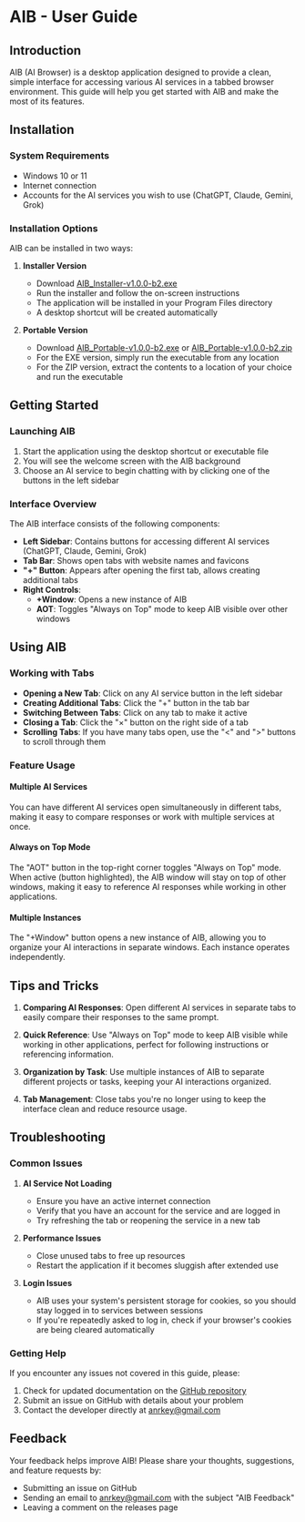 # AIB - User Guide

## Introduction

AIB (AI Browser) is a desktop application designed to provide a clean, simple interface for accessing various AI services in a tabbed browser environment. This guide will help you get started with AIB and make the most of its features.

## Installation

### System Requirements
- Windows 10 or 11
- Internet connection
- Accounts for the AI services you wish to use (ChatGPT, Claude, Gemini, Grok)

### Installation Options

AIB can be installed in two ways:

1. **Installer Version**
   - Download [AIB_Installer-v1.0.0-b2.exe](https://github.com/AnRkey/AIB/releases/download/v1.0.0-b2/AIB_Installer-v1.0.0-b2.exe)
   - Run the installer and follow the on-screen instructions
   - The application will be installed in your Program Files directory
   - A desktop shortcut will be created automatically

2. **Portable Version**
   - Download [AIB_Portable-v1.0.0-b2.exe](https://github.com/AnRkey/AIB/releases/download/v1.0.0-b2/AIB_Portable-v1.0.0-b2.exe) or [AIB_Portable-v1.0.0-b2.zip](https://github.com/AnRkey/AIB/releases/download/v1.0.0-b2/AIB_Portable-v1.0.0-b2.zip)
   - For the EXE version, simply run the executable from any location
   - For the ZIP version, extract the contents to a location of your choice and run the executable

## Getting Started

### Launching AIB

1. Start the application using the desktop shortcut or executable file
2. You will see the welcome screen with the AIB background
3. Choose an AI service to begin chatting with by clicking one of the buttons in the left sidebar

### Interface Overview

The AIB interface consists of the following components:

- **Left Sidebar**: Contains buttons for accessing different AI services (ChatGPT, Claude, Gemini, Grok)
- **Tab Bar**: Shows open tabs with website names and favicons
- **"+" Button**: Appears after opening the first tab, allows creating additional tabs
- **Right Controls**:
  - **+Window**: Opens a new instance of AIB
  - **AOT**: Toggles "Always on Top" mode to keep AIB visible over other windows

## Using AIB

### Working with Tabs

- **Opening a New Tab**: Click on any AI service button in the left sidebar
- **Creating Additional Tabs**: Click the "+" button in the tab bar
- **Switching Between Tabs**: Click on any tab to make it active
- **Closing a Tab**: Click the "×" button on the right side of a tab
- **Scrolling Tabs**: If you have many tabs open, use the "<" and ">" buttons to scroll through them

### Feature Usage

#### Multiple AI Services
You can have different AI services open simultaneously in different tabs, making it easy to compare responses or work with multiple services at once.

#### Always on Top Mode
The "AOT" button in the top-right corner toggles "Always on Top" mode. When active (button highlighted), the AIB window will stay on top of other windows, making it easy to reference AI responses while working in other applications.

#### Multiple Instances
The "+Window" button opens a new instance of AIB, allowing you to organize your AI interactions in separate windows. Each instance operates independently.

## Tips and Tricks

1. **Comparing AI Responses**: Open different AI services in separate tabs to easily compare their responses to the same prompt.

2. **Quick Reference**: Use "Always on Top" mode to keep AIB visible while working in other applications, perfect for following instructions or referencing information.

3. **Organization by Task**: Use multiple instances of AIB to separate different projects or tasks, keeping your AI interactions organized.

4. **Tab Management**: Close tabs you're no longer using to keep the interface clean and reduce resource usage.

## Troubleshooting

### Common Issues

1. **AI Service Not Loading**
   - Ensure you have an active internet connection
   - Verify that you have an account for the service and are logged in
   - Try refreshing the tab or reopening the service in a new tab

2. **Performance Issues**
   - Close unused tabs to free up resources
   - Restart the application if it becomes sluggish after extended use

3. **Login Issues**
   - AIB uses your system's persistent storage for cookies, so you should stay logged in to services between sessions
   - If you're repeatedly asked to log in, check if your browser's cookies are being cleared automatically

### Getting Help

If you encounter any issues not covered in this guide, please:

1. Check for updated documentation on the [GitHub repository](https://github.com/AnRkey/AIB)
2. Submit an issue on GitHub with details about your problem
3. Contact the developer directly at anrkey@gmail.com

## Feedback

Your feedback helps improve AIB! Please share your thoughts, suggestions, and feature requests by:

- Submitting an issue on GitHub
- Sending an email to anrkey@gmail.com with the subject "AIB Feedback"
- Leaving a comment on the releases page 